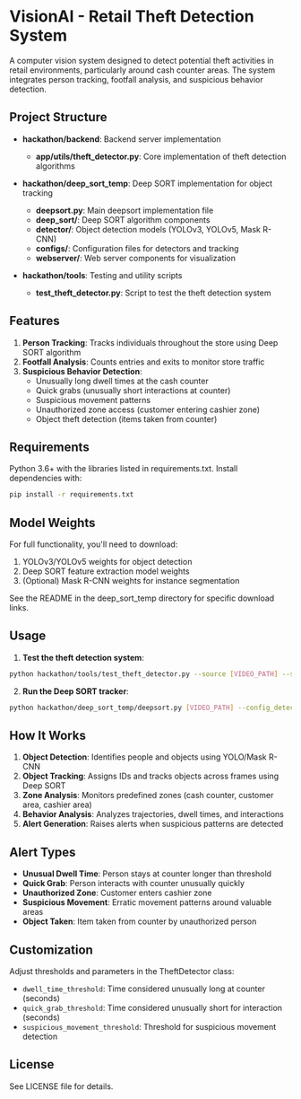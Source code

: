 # VisionAI - Retail Theft Detection System

A computer vision system designed to detect potential theft activities in retail environments, particularly around cash counter areas. The system integrates person tracking, footfall analysis, and suspicious behavior detection.

## Project Structure

- **hackathon/backend**: Backend server implementation
  - **app/utils/theft_detector.py**: Core implementation of theft detection algorithms
  
- **hackathon/deep_sort_temp**: Deep SORT implementation for object tracking
  - **deepsort.py**: Main deepsort implementation file
  - **deep_sort/**: Deep SORT algorithm components
  - **detector/**: Object detection models (YOLOv3, YOLOv5, Mask R-CNN)
  - **configs/**: Configuration files for detectors and tracking
  - **webserver/**: Web server components for visualization
  
- **hackathon/tools**: Testing and utility scripts
  - **test_theft_detector.py**: Script to test the theft detection system

## Features

1. **Person Tracking**: Tracks individuals throughout the store using Deep SORT algorithm
2. **Footfall Analysis**: Counts entries and exits to monitor store traffic
3. **Suspicious Behavior Detection**:
   - Unusually long dwell times at the cash counter
   - Quick grabs (unusually short interactions at counter)
   - Suspicious movement patterns
   - Unauthorized zone access (customer entering cashier zone)
   - Object theft detection (items taken from counter)

## Requirements

Python 3.6+ with the libraries listed in requirements.txt. Install dependencies with:

```bash
pip install -r requirements.txt
```

## Model Weights

For full functionality, you'll need to download:

1. YOLOv3/YOLOv5 weights for object detection
2. Deep SORT feature extraction model weights
3. (Optional) Mask R-CNN weights for instance segmentation

See the README in the deep_sort_temp directory for specific download links.

## Usage

1. **Test the theft detection system**:

```bash
python hackathon/tools/test_theft_detector.py --source [VIDEO_PATH] --show --save
```

2. **Run the Deep SORT tracker**:

```bash
python hackathon/deep_sort_temp/deepsort.py [VIDEO_PATH] --config_detection ./configs/yolov3.yaml --display
```

## How It Works

1. **Object Detection**: Identifies people and objects using YOLO/Mask R-CNN
2. **Object Tracking**: Assigns IDs and tracks objects across frames using Deep SORT
3. **Zone Analysis**: Monitors predefined zones (cash counter, customer area, cashier area)
4. **Behavior Analysis**: Analyzes trajectories, dwell times, and interactions
5. **Alert Generation**: Raises alerts when suspicious patterns are detected

## Alert Types

- **Unusual Dwell Time**: Person stays at counter longer than threshold
- **Quick Grab**: Person interacts with counter unusually quickly
- **Unauthorized Zone**: Customer enters cashier zone
- **Suspicious Movement**: Erratic movement patterns around valuable areas
- **Object Taken**: Item taken from counter by unauthorized person

## Customization

Adjust thresholds and parameters in the TheftDetector class:
- `dwell_time_threshold`: Time considered unusually long at counter (seconds)
- `quick_grab_threshold`: Time considered unusually short for interaction (seconds)
- `suspicious_movement_threshold`: Threshold for suspicious movement detection

## License

See LICENSE file for details. 